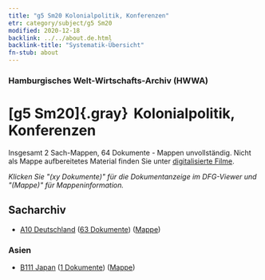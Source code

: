 ```yaml
---
title: "g5 Sm20 Kolonialpolitik, Konferenzen"
etr: category/subject/g5 Sm20
modified: 2020-12-18
backlink: ../../about.de.html
backlink-title: "Systematik-Übersicht"
fn-stub: about
---
```


### Hamburgisches Welt-Wirtschafts-Archiv (HWWA)
# [g5 Sm20]{.gray}&#8201; Kolonialpolitik, Konferenzen&#160; 




Insgesamt 2 Sach-Mappen, 64 Dokumente - Mappen unvollständig.
Nicht als Mappe aufbereitetes Material finden Sie unter [digitalisierte Filme](/film/h1_sh).

_Klicken Sie "(xy Dokumente)" für die Dokumentanzeige im DFG-Viewer und "(Mappe)" für Mappeninformation._

## Sacharchiv



- [A10 Deutschland](../../../geo/about.de.html#A10) (<a href="https://dfg-viewer.de/show/?tx_dlf[id]=https://pm20.zbw.eu/mets/sh/1261xx/126128/2053xx/205301/public.mets.de.xml" target="_blank">63 Dokumente</a>) ([Mappe](http://purl.org/pressemappe20/folder/sh/126128,205301))

### Asien

- [B111 Japan](../../../geo/about.de.html#B111) (<a href="https://dfg-viewer.de/show/?tx_dlf[id]=https://pm20.zbw.eu/mets/sh/1412xx/141272/2053xx/205301/public.mets.de.xml" target="_blank">1 Dokumente</a>) ([Mappe](http://purl.org/pressemappe20/folder/sh/141272,205301))


